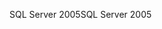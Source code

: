 <span data-ttu-id="317b5-101">SQL Server 2005</span><span class="sxs-lookup"><span data-stu-id="317b5-101">SQL Server 2005</span></span>